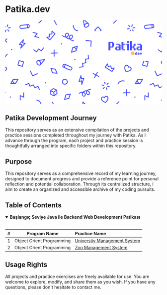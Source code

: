# Patika.dev 
![Patika](./readmeAssets/background.png)
## Patika Development Journey
This repository serves as an extensive compilation of the projects and practice sessions completed throughout my journey with Patika. As I advance through the program, each project and practice session is thoughtfully arranged into specific folders within this repository.

## Purpose
This repository serves as a comprehensive record of my learning journey, designed to document progress and provide a reference point for personal reflection and potential collaboration. Through its centralized structure, I aim to create an organized and accessible archive of my coding pursuits.

## Table of Contents
 <details open>
<summary><strong>Başlangıç Seviye Java ile Backend Web Development Patikası</strong></summary>
<br>

|#    |       Program Name       | Practice Name|
|:---:|---                       |:----         |
|    1| Object Orient Programming|[Universtiy Management System](https://github.com/semih-turan/Patika/tree/main/BaslangicSeviyeJavaBackendWebDevelopment/ObjectOrientProgramming/UniversityManagementSystem)|
|    2| Object Orient Programming|[Zoo Management System](https://github.com/semih-turan/Patika/tree/main/BaslangicSeviyeJavaBackendWebDevelopment/ObjectOrientProgramming/ZooManagementSystem)|

</details>

## Usage Rights
All projects and practice exercises are freely available for use. You are welcome to explore, modify, and share them as you wish. If you have any questions, please don't hesitate to contact me.